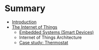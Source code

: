 # Summary

* [Introduction](README.md)
* [The Internet of Things](the_internet_of_things.md)
   * [Embedded Systems (Smart Devices)](embedded_systems_smart_devices.md)
   * Internet of Things Architecture
   * [Case study: Thermostat](case_study_thermostat.md)

